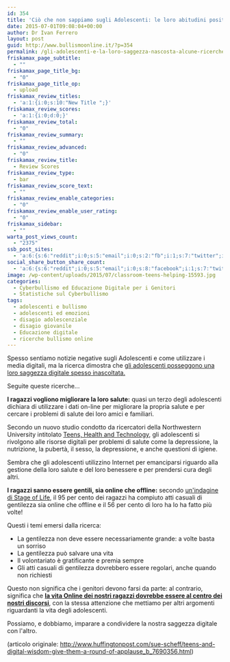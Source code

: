 ```yaml
---
id: 354
title: 'Ciò che non sappiamo sugli Adolescenti: le loro abitudini positive [RICERCA]'
date: 2015-07-01T09:08:04+00:00
author: Dr Ivan Ferrero
layout: post
guid: http://www.bullismoonline.it/?p=354
permalink: /gli-adolescenti-e-la-loro-saggezza-nascosta-alcune-ricerche/
friskamax_page_subtitle:
  - ""
friskamax_page_title_bg:
  - "0"
friskamax_page_title_op:
  - upload
friskamax_review_titles:
  - 'a:1:{i:0;s:10:"New Title ";}'
friskamax_review_scores:
  - 'a:1:{i:0;d:0;}'
friskamax_review_total:
  - "0"
friskamax_review_summary:
  - ""
friskamax_review_advanced:
  - "0"
friskamax_review_title:
  - Review Scores
friskamax_review_type:
  - bar
friskamax_review_score_text:
  - ""
friskamax_review_enable_categories:
  - "0"
friskamax_review_enable_user_rating:
  - "0"
friskamax_sidebar:
  - ""
warta_post_views_count:
  - "2375"
ssb_post_sites:
  - 'a:6:{s:6:"reddit";i:0;s:5:"email";i:0;s:2:"fb";i:1;s:7:"twitter";i:1;s:5:"gplus";i:1;s:9:"pinterest";i:1;}'
social_share_button_share_count:
  - 'a:6:{s:6:"reddit";i:0;s:5:"email";i:0;s:8:"facebook";i:1;s:7:"twitter";i:1;s:11:"google-plus";i:1;s:9:"pinterest";i:1;}'
image: /wp-content/uploads/2015/07/classroom-teens-helping-15593.jpg
categories:
  - Cyberbullismo ed Educazione Digitale per i Genitori
  - Statistiche sul Cyberbullismo
tags:
  - adolescenti e bullismo
  - adolescenti ed emozioni
  - disagio adolescenziale
  - disagio giovanile
  - Educazione digitale
  - ricerche bullismo online
---
```

Spesso sentiamo notizie negative sugli Adolescenti e come utilizzare i media digitali, ma la ricerca dimostra che <a href="http://www.bullismoonline.it/cyberbullismo-convergenza-di-un-disagio-la-conferenza/">gli adolescenti posseggono una loro saggezza digitale spesso inascoltata.</a>

Seguite queste ricerche...

<strong>I ragazzi vogliono migliorare la loro salute:</strong> quasi un terzo degli adolescenti dichiara di utilizzare i dati on-line per migliorare la propria salute e per cercare i problemi di salute dei loro amici e familiari.

Secondo un nuovo studio condotto da ricercatori della Northwestern University intitolato <a href="http://cmhd.northwestern.edu/wp-content/uploads/2015/05/1886_1_SOC_ConfReport_TeensHealthTech_051115.pdf" target="_hplink" rel="nofollow">Teens, Health and Technology</a>, gli adolescenti si rivolgono alle risorse digitali per problemi di salute come la depressione, la nutrizione, la pubertà, il sesso, la depressione, e anche questioni di igiene.

Sembra che gli adolescenti utilizzino Internet per emanciparsi riguardo alla gestione della loro salute e del loro benessere e per prendersi cura degli altri.

<strong>I ragazzi sanno essere gentili, sia online che offline:</strong> secondo <a href="http://www.stageoflife.com/StageHighSchool/RandomActsofKindness.aspx" target="_blank" rel="nofollow noopener">un'indagine di Stage of Life</a>, il 95 per cento dei ragazzi ha compiuto atti casuali di gentilezza sia online che offline e il 56 per cento di loro ha lo ha fatto più volte!

Questi i temi emersi dalla ricerca:
<ul>
 	<li>La gentilezza non deve essere necessariamente grande: a volte basta un sorriso</li>
 	<li>La gentilezza può salvare una vita</li>
 	<li>Il volontariato è gratificante e premia sempre</li>
 	<li>Gli atti casuali di gentilezza dovrebbero essere regolari, anche quando non richiesti</li>
</ul>
Questo non significa che i genitori devono farsi da parte: al contrario, significa che <strong><a href="http://www.bullismoonline.it/cyberbullismo-convergenza-di-un-disagio/">la vita Online dei nostri ragazzi dovrebbe essere al centro dei nostri discorsi</a></strong>, con la stessa attenzione che mettiamo per altri argomenti riguardanti la vita degli adolescenti.

Possiamo, e dobbiamo, imparare a condividere la nostra saggezza digitale con l'altro.

(articolo originale: <a href="http://www.huffingtonpost.com/sue-scheff/teens-and-digital-wisdom-give-them-a-round-of-applause_b_7690356.html" rel="nofollow">http://www.huffingtonpost.com/sue-scheff/teens-and-digital-wisdom-give-them-a-round-of-applause_b_7690356.html</a>)